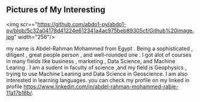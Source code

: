 ## Pictures of My Interesting
<img scr=="https://github.com/abdo1-py/abdo1-py/blob/5c32a04178d41224e612341a4ac975beb89305cf/Github%20image.jpg" width="256"/>


my name is Abdel-Rahman Mohammed from Egypt . Being a sophisticated , diligent , great people person , and well-rounded one .
I got alot of courses in many fields like business , marketing , Data Science, and Machine Learing . 
I am a sudent in faculty of science ,and my field is Geophysics , trying to use Machine Leaning and Data Science in Geoscience. 
I am also interested in learning languages.
you can check my profile on my linked in profile https://www.linkedin.com/in/abdel-rahman-mohammed-rabie-11a17b18b/.
